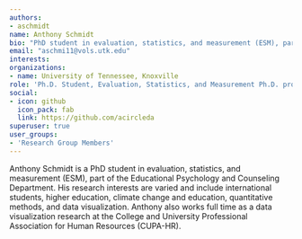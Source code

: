 ```yaml
---
authors:
- aschmidt
name: Anthony Schmidt
bio: "PhD student in evaluation, statistics, and measurement (ESM), part of the Educational Psychology and Counseling Department."
email: "aschmi11@vols.utk.edu"
interests:
organizations:
- name: University of Tennessee, Knoxville
role: 'Ph.D. Student, Evaluation, Statistics, and Measurement Ph.D. program'
social:
- icon: github
  icon_pack: fab
  link: https://github.com/acircleda
superuser: true
user_groups:
- 'Research Group Members'
---
```


Anthony Schmidt is a PhD student in evaluation, statistics, and measurement (ESM), part of the Educational Psychology and Counseling Department. His research interests are varied and include international students, higher education, climate change and education, quantitative methods, and data visualization. Anthony also works full time as a data visualization research at the College and University Professional Association for Human Resources (CUPA-HR).